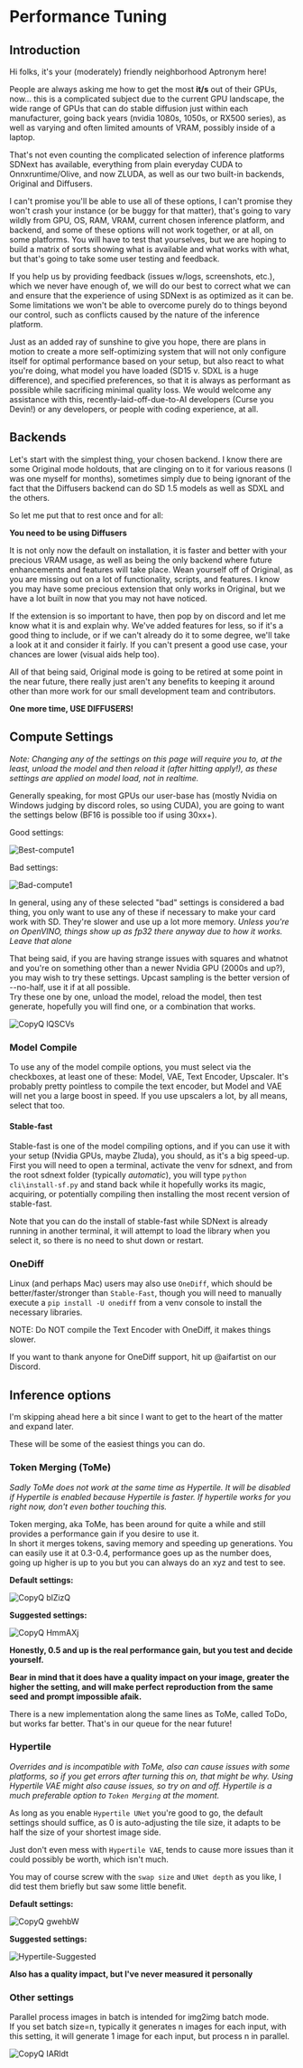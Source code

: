 # Performance Tuning

## Introduction

Hi folks, it's your (moderately) friendly neighborhood Aptronym here!

People are always asking me how to get the most **it/s** out of their GPUs, now... this is a complicated subject due to the current GPU landscape, the wide range of GPUs that can do stable diffusion just within each manufacturer, going back years (nvidia 1080s, 1050s, or RX500 series), as well as varying and often limited amounts of VRAM, possibly inside of a laptop.

That's not even counting the complicated selection of inference platforms SDNext has available, everything from plain everyday CUDA to Onnxruntime/Olive, and now ZLUDA, as well as our two built-in backends, Original and Diffusers.

I can't promise you'll be able to use all of these options, I can't promise they won't crash your instance (or be buggy for that matter), that's going to vary wildly from GPU, OS, RAM, VRAM, current chosen inference platform, and backend, and some of these options will not work together, or at all, on some platforms. You will have to test that yourselves, but we are hoping to build a matrix of sorts showing what is available and what works with what, but that's going to take some user testing and feedback.

If you help us by providing feedback (issues w/logs, screenshots, etc.), which we never have enough of, we will do our best to correct what we can and ensure that the experience of using SDNext is as optimized as it can be. Some limitations we won't be able to overcome purely do to things beyond our control, such as conflicts caused by the nature of the inference platform.

Just as an added ray of sunshine to give you hope, there are plans in motion to create a more self-optimizing system that will not only configure itself for optimal performance based on your setup, but also react to what you're doing, what model you have loaded (SD15 v. SDXL is a huge difference), and specified preferences, so that it is always as performant as possible while sacrificing minimal quality loss. We would welcome any assistance with this, recently-laid-off-due-to-AI developers (Curse you Devin!) or any developers, or people with coding experience, at all.

## Backends

Let's start with the simplest thing, your chosen backend. I know there are some Original mode holdouts, that are clinging on to it for various reasons (I was one myself for months), sometimes simply due to being ignorant of the fact that the Diffusers backend can do SD 1.5 models as well as SDXL and the others.

So let me put that to rest once and for all:

**You need to be using Diffusers**

It is not only now the default on installation, it is faster and better with your precious VRAM usage, as well as being the only backend where future enhancements and features will take place. Wean yourself off of Original, as you are missing out on a lot of functionality, scripts, and features. I know you may have some precious extension that only works in Original, but we have a lot built in now that you may not have noticed.

If the extension is so important to have, then pop by on discord and let me know what it is and explain why. We've added features for less, so if it's a good thing to include, or if we can't already do it to some degree, we'll take a look at it and consider it fairly. If you can't present a good use case, your chances are lower (visual aids help too).

All of that being said, Original mode is going to be retired at some point in the near future, there really just aren't any benefits to keeping it around other than more work for our small development team and contributors.

**One more time, USE DIFFUSERS!**

## Compute Settings

*Note: Changing any of the settings on this page will require you to, at the least, unload the model and then reload it (after hitting apply!), as these settings are applied on model load, not in realtime.*

Generally speaking, for most GPUs our user-base has (mostly Nvidia on Windows judging by discord roles, so using CUDA), you are going to want the settings below (BF16 is possible too if using 30xx+).  

Good settings:  

![Best-compute1](https://github.com/vladmandic/automatic/assets/108482020/913a5a52-14a3-499f-ac67-0f19a3cb5b1e)  

Bad settings:  

![Bad-compute1](https://github.com/vladmandic/automatic/assets/108482020/508d8da6-adf6-484e-a503-f640fa251e29)  


In general, using any of these selected "bad" settings is considered a bad thing, you only want to use any of these if necessary to make your card work with SD. They're slower and use up a lot more memory. *Unless you're on OpenVINO, things show up as fp32 there anyway due to how it works. Leave that alone*

That being said, if you are having strange issues with squares and whatnot and you're on something other than a newer Nvidia GPU (2000s and up?), you may wish to try these settings. Upcast sampling is the better version of --no-half, use it if at all possible.  
Try these one by one, unload the model, reload the model, then test generate, hopefully you will find one, or a combination that works.  

![CopyQ lQSCVs](https://github.com/vladmandic/automatic/assets/108482020/a9ef1145-8f51-4426-93d4-7ba621946417)

### Model Compile

To use any of the model compile options, you must select via the checkboxes, at least one of these: Model, VAE, Text Encoder, Upscaler. It's probably pretty pointless to compile the text encoder, but Model and VAE will net you a large boost in speed. If you use upscalers a lot, by all means, select that too.

#### Stable-fast

Stable-fast is one of the model compiling options, and if you can use it with your setup (Nvidia GPUs, maybe Zluda), you should, as it's a big speed-up. First you will need to open a terminal, activate the venv for sdnext, and from the root sdnext folder (typically *automatic*), you will type `python cli\install-sf.py` and stand back while it hopefully works its magic, acquiring, or potentially compiling then installing the most recent version of stable-fast.  

Note that you can do the install of stable-fast while SDNext is already running in another terminal, it will attempt to load the library when you select it, so there is no need to shut down or restart.

### OneDiff  

Linux (and perhaps Mac) users may also use `OneDiff`, which should be better/faster/stronger than `Stable-Fast`, though you will need to manually execute a `pip install -U onediff` from a venv console to install the necessary libraries.  

NOTE: Do NOT compile the Text Encoder with OneDiff, it makes things slower.  

If you want to thank anyone for OneDiff support, hit up @aifartist on our Discord.  

## Inference options

I'm skipping ahead here a bit since I want to get to the heart of the matter and expand later.

These will be some of the easiest things you can do.

### Token Merging (ToMe)

*Sadly ToMe does not work at the same time as Hypertile. It will be disabled if Hypertile is enabled because Hypertile is faster. If hypertile works for you right now, don't even bother touching this.*

Token merging, aka ToMe, has been around for quite a while and still provides a performance gain if you desire to use it.  
In short it merges tokens, saving memory and speeding up generations.
You can easily use it at 0.3-0.4, performance goes up as the number does, going up higher is up to you but you can always do an xyz and test to see.

**Default settings:**  

![CopyQ blZizQ](https://github.com/vladmandic/automatic/assets/108482020/81c04c4d-9810-45aa-8b24-e3c395a6ff00)  

**Suggested settings:**  

![CopyQ HmmAXj](https://github.com/vladmandic/automatic/assets/108482020/6741f100-50a5-4d75-9465-4bc8df374a65)  


**Honestly, 0.5 and up is the real performance gain, but you test and decide yourself.**  

**Bear in mind that it does have a quality impact on your image, greater the higher the setting, and will make perfect reproduction from the same seed and prompt impossible afaik.**

There is a new implementation along the same lines as ToMe, called ToDo, but works far better. That's in our queue for the near future!

### Hypertile

*Overrides and is incompatible with ToMe, also can cause issues with some platforms, so if you get errors after turning this on, that might be why. Using Hypertile VAE might also cause issues, so try on and off. Hypertile is a much preferable option to `Token Merging` at the moment.*


As long as you enable `Hypertile UNet` you're good to go, the default settings should suffice, as 0 is auto-adjusting the tile size, it adapts to be half the size of your shortest image side.  

Just don't even mess with `Hypertile VAE`, tends to cause more issues than it could possibly be worth, which isn't much.

You may of course screw with the `swap size` and `UNet depth` as you like, I did test them briefly but saw some little benefit.

**Default settings:**  

![CopyQ gwehbW](https://github.com/vladmandic/automatic/assets/108482020/d1015926-3a64-43e5-b1f7-a9a3ed1064fc)


**Suggested settings:**  

![Hypertile-Suggested](https://github.com/vladmandic/automatic/assets/108482020/c2d1ae3e-5cd0-4b4e-8776-e9730f0278a4)


**Also has a quality impact, but I've never measured it personally**


### Other settings

Parallel process images in batch is intended for img2img batch mode.  
If you set batch size=n, typically it generates n images for each input, with this setting, it will generate 1 image for each input, but process n in parallel.  

![CopyQ IARldt](https://github.com/vladmandic/automatic/assets/108482020/dda83a13-a831-4a92-afed-c94a94ae7e0a)
